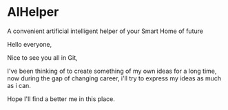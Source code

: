# AIHelper
A convenient artificial intelligent helper of your Smart Home of future

Hello everyone,

Nice to see you all in Git,

I've been thinking of to create something of my own ideas for a long time, now during the gap of changing career, i'll try to express my ideas as much as i can.

Hope I'll find a better me in this place.
